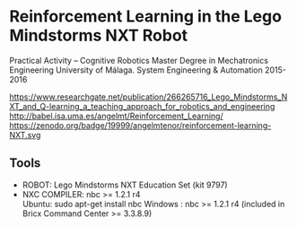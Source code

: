 # Reinforcement Learning in the Lego Mindstorms NXT Robot

Practical Activity – Cognitive Robotics
Master Degree in Mechatronics Engineering
University of Málaga. System Engineering & Automation
2015-2016

https://www.researchgate.net/publication/266265716_Lego_Mindstorms_NXT_and_Q-learning_a_teaching_approach_for_robotics_and_engineering
http://babel.isa.uma.es/angelmt/Reinforcement_Learning/
https://zenodo.org/badge/19999/angelmtenor/reinforcement-learning-NXT.svg


Tools
-----
- ROBOT: Lego Mindstorms NXT Education Set (kit 9797)    
- NXC COMPILER: nbc >= 1.2.1 r4  
    Ubuntu: sudo apt-get install nbc
    Windows : nbc >= 1.2.1 r4 (included in Bricx Command Center >= 3.3.8.9) 


